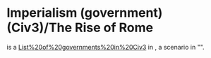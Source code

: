 # Imperialism (government) (Civ3)/The Rise of Rome

 is a [List%20of%20governments%20in%20Civ3](government) in , a scenario in "".